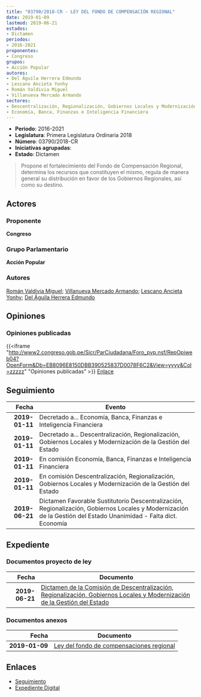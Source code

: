 ```yaml
---
title: "03790/2018-CR - LEY DEL FONDO DE COMPENSACIÓN REGIONAL"
date: 2019-01-09
lastmod: 2019-06-21
estados:
- Dictamen
periodos:
- 2016-2021
proponentes:
- Congreso
grupos:
- Acción Popular
autores:
- Del Águila Herrera Edmundo
- Lescano Ancieta Yonhy
- Román Valdivia Miguel
- Villanueva Mercado Armando
sectores:
- Descentralización, Regionalización, Gobiernos Locales y Modernización de la Gestión del Estado
- Economía, Banca, Finanzas e Inteligencia Financiera
---
```

- **Periodo**: 2016-2021
- **Legislatura**: Primera Legislatura Ordinaria 2018
- **Número**: 03790/2018-CR
- **Iniciativas agrupadas**: 
- **Estado**: Dictamen

> Propone el fortalecimiento del Fondo de Compensación Regional, determina los recursos que constituyen el mismo, regula de manera general su distribución en favor de los Gobiernos Regionales, así como su destino.


## Actores

### Proponente

**Congreso**

### Grupo Parlamentario

**Acción Popular**

### Autores

[Román Valdivia Miguel](mailto:mailto:mroman@congreso.gob.pe); [Villanueva Mercado Armando](mailto:mailto:avillanuevam@congreso.gob.pe); [Lescano Ancieta Yonhy](mailto:mailto:ylescano@congreso.gob.pe); [Del Águila Herrera Edmundo](mailto:mailto:edelaguila@congreso.gob.pe)

## Opiniones

### Opiniones publicadas

{{<iframe "http://www2.congreso.gob.pe/Sicr/ParCiudadana/Foro_pvp.nsf/RepOpiweb04?OpenForm&Db=EB8096E8150DBB390525837D0078F6C2&View=yyyy&Col=zzzzz" "Opiniones publicadas" >}}
[Enlace](http://www2.congreso.gob.pe/Sicr/ParCiudadana/Foro_pvp.nsf/RepOpiweb04?OpenForm&Db=EB8096E8150DBB390525837D0078F6C2&View=yyyy&Col=zzzzz)


## Seguimiento

| Fecha | Evento |
|------:|--------|
| **2019-01-11** | Decretado a... Economía, Banca, Finanzas e Inteligencia Financiera |
| **2019-01-11** | Decretado a... Descentralización, Regionalización, Gobiernos Locales y Modernización de la Gestión del Estado |
| **2019-01-11** | En comisión Economía, Banca, Finanzas e Inteligencia Financiera |
| **2019-01-11** | En comisión Descentralización, Regionalización, Gobiernos Locales y Modernización de la Gestión del Estado |
| **2019-06-21** | Dictamen Favorable Sustitutorio Descentralización, Regionalización, Gobiernos Locales y Modernización de la Gestión del Estado Unanimidad - Falta dict. Economía |

## Expediente

### Documentos proyecto de ley

| Fecha | Documento |
|------:|-----------|
| **2019-06-21** | [Dictamen de la Comisión de Descentralización, Regionalización, Gobiernos Locales y Modernización de la Gestión del Estado](http://www.leyes.congreso.gob.pe/Documentos/2016_2021/Dictamenes/Proyectos_de_Ley/03790DC08MAY20190621.pdf) |

### Documentos anexos

| Fecha | Documento |
|------:|-----------|
| **2019-01-09** | [Ley del fondo de compensaciones regional](http://www.leyes.congreso.gob.pe/Documentos/2016_2021/Proyectos_de_Ley_y_de_Resoluciones_Legislativas/PL0379020190109.pdf) |

## Enlaces

- [Seguimiento](http://www2.congreso.gob.pe/Sicr/TraDocEstProc/CLProLey2016.nsf/f7fff46988ca05b1052578e100829cc7/8d80cc0017af618c0525837d006f5fa1?OpenDocument)
- [Expediente Digital](http://www2.congreso.gob.pe/Sicr/TraDocEstProc/Expvirt_2011.nsf/visbusqptramdoc1621/03790?opendocument)

